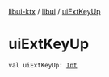 [libui-ktx](../index.md) / [libui](index.md) / [uiExtKeyUp](./ui-ext-key-up.md)

# uiExtKeyUp

`val uiExtKeyUp: `[`Int`](https://kotlinlang.org/api/latest/jvm/stdlib/kotlin/-int/index.html)